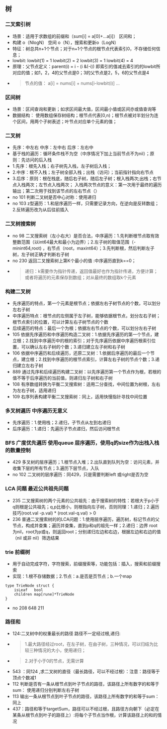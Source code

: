 ## 树
### 二叉索引树
- 场景：适用于求数组的前缀和（sum[i] = a[0]+...a[i]） 区间和；
- 构建 o（NlogN） 空间 o（N），搜索和更新o（LogN）
- 特征：树总共n+1个节点；对于n+1个节点的根节点代表索引0，不存储任何信息；
- lowbit: lowbit(1) = 1 lowbit(2) = 2 lowbit(3) = 1 lowbit(4) = 4
- 原理：父节点定义：parent(i) = i - (i &(-i)) 即索引的值减去索引的的lowbit所对应的值；如1，2，4的父节点是0；3的父节点是2，5，6的父节点是4
- > 节点的值： a[i] = nums[i] + nums[i-lowbit(i)] ... 
### 区间树
- 场景：区间查询和更新；如求区间最大值，区间最小值或区间亦或值查询等
- 数据结构： 使用数组保存树结构；根节点代表[0,n)；根节点被对半划分为连个区间，用两个子树表述；叶节点对应单个元素的值；
### 二叉树 
- 先序：中左右 中序：左中右 后序：左右中
- 基于栈的遍历：循环条件栈不为空（中序情况下加上当前节点不为nil）；原则：先访问的后入栈
- 1.先序：根先入栈；右子树先入栈，左子树后入栈；
- 2.中序：根不入栈；左子树全部入栈；出栈（访问）；当前指针指向右节点
- 3.后序：原则：根在栈底，随后右子树，随后左子树；根入栈两次;出栈；右节点入栈两次；左节点入栈两次； 入栈两次节点的意义：第一次用于最终的遍历输出；第二次用于找到该节点的左右节点（）
- no 101 判断二叉树是否中心对称：使用递归
- no 103 z型遍历：1.和层序遍历一样，只需要记录方向，在逆向是反转数组；2.反转遍历改为从后往前插入
### 二叉树搜索树
- no 98 二叉搜索树（左小右大）是否合法，中序遍历：1.先判断根节点取有效整数范围（以int64最大和最小为边界）；2.左子树的取值范围（-minint64,root) ，右节点（root，maxint64）；3.先判断根，然后判断左子树，左子树正确才判断右子树
- no 230 返回二叉搜索树上第K个最小的值 :中序遍历直到k==0；
- > 递归：k需要作为指针传递，返回值最好也作为指针传递，方便计算；或者将遍历的元素保存到数组；对从最终的数组取k个元素
### 构建二叉树
- 先序遍历的特点，第一个元素是根节点；依据左右子树节点的个数，可以划分左右子树
- 中序遍历特点：根节点的左侧属于左子树，能够依据根节点，划分左右子树；根节点索引的位置，可以计算左右子树节点的个数
- 后续遍历的特点：最后一个为根；依据左右节点的个数，可以划分左右子树
- 105 依据先序遍历和中序遍历构造二叉树：1.依据先序遍历的第一个节点，建立根；2.找到中序遍历中的根的索引；对于先序遍历依据中序遍历根索引位置，可以确认左右子树的个数；3.递归建立左子树和右子树
- 106 依据中序遍历和后续遍历，还原二叉树：1.依据后序遍历的最后一个节点，建立根；2.找到中序遍历的根节点索引，计算左右子树的节点个数；3.递归建立左右子树
- 889 通过先序和后续遍历构建二叉树：以先序遍历第一个节点作为根，若根的值不等于后序遍历的当前值，则递归左子树和右子树
- 108 有序数组转换为平衡二叉搜索树：适用二分查找，中间位置为树根，左右为左右子树，适用递归
- 109 右序列表构建平衡二叉搜索树：同上，适用快慢指针寻找中间位置
### 多叉树遍历 中序遍历无意义
- 先序遍历：1.使用栈；2.递归，子节点从左到右递归
- 后序遍历：1.递归：先遍历子节点递归，然后访问根节点
### BFS 广度优先遍历 使用queue  层序遍历，使用q的size作为出栈入栈的数量控制
- 429 多叉树的层序遍历；1.根节点入堆；2.出队直到队列为空：访问元素，并收集下层的所有节点；3.遍历下层节点，入队
- no 102 二叉树的层序遍历：同429，只是需要判断left 或right是否为空
### LCA 问题 最近公共祖先问题
- 235 二叉搜索树的两个元素的公共祖先：由于搜索树的特性：若根大于p小于q则根是公共祖先；q,p比根小，则根指向左子树，否则同理：1.递归；2.遍历 技巧(root.val -p.val) * (root.val-q.val) > 0
- 236 普通二叉搜索树的的LCA问题：1.使用层序遍历，遍历树，标记节点的父节点，构成并查集；遍历并查集，直到p和q的祖先一样；2.递归：边界 root 为nil，root为p或q，则返回root；分别递归左边和右边，根据左边和右边的值（nil 或非 nil）筛选结果
### trie 前缀树
- 用于自动完成字符，字符搜索，前缀搜索等，功能包括：插入，搜索和前缀搜索
- 实现：1.根不存储数据；2.节点：a.是否是页节点；b.一个map
```
type TrieNode struct {
	isLeaf   bool
	children map[rune]*TrieNode
}
```
- no 208 648 211
### 路径和
- 124:二叉树中的权重最长的路径 路径不一定经过根,递归:
- > 1.最大路径经过root，在左子树，在由子树，三种情况，可以归结为比较三种情况的大小，使用递归；
- > 2.对于小于0的节点，无需计算
- 543 ：同124 ,求二叉树的直径（最长路径，可以不经过根）：注意：路径等于顶点个数减1
- 112 判断是否有一条从根节点到叶子节点的路径，该路径上所有数字的和等于sum： 使用递归分别判断左右子树
- 113 输出一条从根节点到叶子节点的路径，该路径上所有数字的和等于sum：同上
- 437：路径和等于targetSum，路径可以不经过根，且路径方向朝下（必定在某条从根节点到叶子的路径上）:将每个子节点当作根，计算该路径上的和的情况

